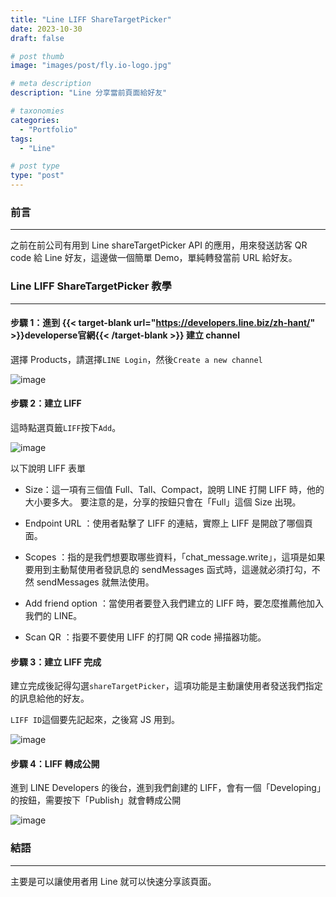 ```yaml
---
title: "Line LIFF ShareTargetPicker"
date: 2023-10-30
draft: false

# post thumb
image: "images/post/fly.io-logo.jpg"

# meta description
description: "Line 分享當前頁面給好友"

# taxonomies
categories:
  - "Portfolio"
tags:
  - "Line"

# post type
type: "post"
---
```


### 前言

---

之前在前公司有用到 Line shareTargetPicker API 的應用，用來發送訪客 QR code 給 Line 好友，這邊做一個簡單 Demo，單純轉發當前 URL 給好友。

### Line LIFF ShareTargetPicker 教學

---

#### 步驟 1：進到 {{< target-blank url="https://developers.line.biz/zh-hant/" >}}developerse官網{{< /target-blank >}} 建立 channel

選擇 Products，請選擇`LINE Login`，然後`Create a new channel`

![image](../../../../images/post/post-10-1.jpg)

#### 步驟 2：建立 LIFF

這時點選頁籤`LIFF`按下`Add`。

![image](../../../../images/post/post-10-2.jpg)

以下說明 LIFF 表單

- Size：這一項有三個值 Full、Tall、Compact，說明 LINE 打開 LIFF 時，他的大小要多大。
  要注意的是，分享的按鈕只會在「Full」這個 Size 出現。   

- Endpoint URL ：使用者點擊了 LIFF 的連結，實際上 LIFF 是開啟了哪個頁面。

- Scopes ：指的是我們想要取哪些資料，「chat_message.write」，這項是如果要用到主動幫使用者發訊息的 sendMessages 函式時，這邊就必須打勾，不然 sendMessages 就無法使用。

- Add friend option ：當使用者要登入我們建立的 LIFF 時，要怎麼推薦他加入我們的 LINE。

- Scan QR ：指要不要使用 LIFF 的打開 QR code 掃描器功能。

#### 步驟 3：建立 LIFF 完成

建立完成後記得勾選`shareTargetPicker`，這項功能是主動讓使用者發送我們指定的訊息給他的好友。

`LIFF ID`這個要先記起來，之後寫 JS 用到。

![image](../../../../images/post/post-10-3.jpg)

#### 步驟 4：LIFF 轉成公開

進到 LINE Developers 的後台，進到我們創建的 LIFF，會有一個「Developing」的按鈕，需要按下「Publish」就會轉成公開

![image](../../../../images/post/post-10-4.jpg)

### 結語

---

主要是可以讓使用者用 Line 就可以快速分享該頁面。